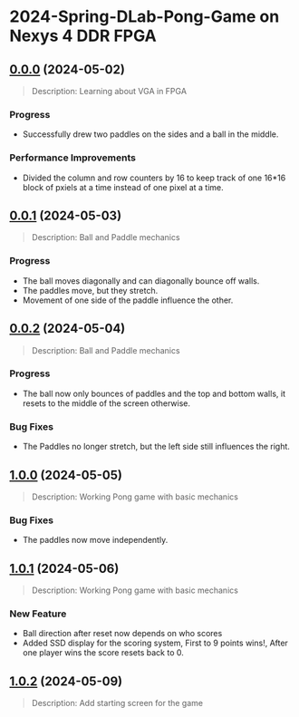 # 2024-Spring-DLab-Pong-Game on Nexys 4 DDR FPGA

## [0.0.0](https://github.com/andreasonny83/twilio-remote-cli/compare/v0.0.1...v0.0.2) (2024-05-02)
> Description: Learning about VGA in FPGA

### Progress 
* Successfully drew two paddles on the sides and a ball in the middle.

### Performance Improvements
* Divided the column and row counters by 16 to keep track of one 16*16 block of pxiels at a time instead of one pixel at a time. 



## [0.0.1](https://github.com/andreasonny83/twilio-remote-cli/compare/v0.0.1...v0.0.2) (2024-05-03)
> Description: Ball and Paddle mechanics

### Progress 
* The ball moves diagonally and can diagonally bounce off walls.
* The paddles move, but they stretch.
* Movement of one side of the paddle influence the other. 



## [0.0.2](https://github.com/andreasonny83/twilio-remote-cli/compare/v0.0.1...v0.0.2) (2024-05-04)
> Description: Ball and Paddle mechanics

### Progress 
* The ball now only bounces of paddles and the top and bottom walls, it resets to the middle of the screen otherwise.

### Bug Fixes 
* The Paddles no longer stretch, but the left side still influences the right.



## [1.0.0](https://github.com/andreasonny83/twilio-remote-cli/compare/v0.0.1...v0.0.2) (2024-05-05)

> Description: Working Pong game with basic mechanics

### Bug Fixes
*  The paddles now move independently.

## [1.0.1](https://github.com/andreasonny83/twilio-remote-cli/compare/v0.0.1...v0.0.2) (2024-05-06)

> Description: Working Pong game with basic mechanics

### New Feature 
* Ball direction after reset now depends on who scores
* Added SSD display for the scoring system, First to 9 points wins!, After one player wins the score resets back to 0.


## [1.0.2](https://github.com/andreasonny83/twilio-remote-cli/compare/v0.0.1...v0.0.2) (2024-05-09)

> Description: Add starting screen for the game
